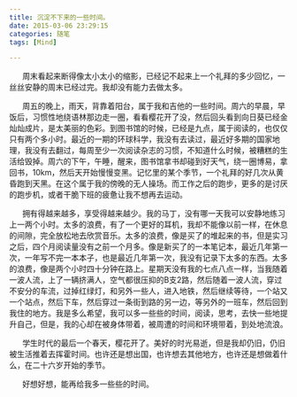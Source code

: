 ```yaml
---
title: 沉淀不下来的一些时间。
date: 2015-03-06 23:29:15
categories: 随笔
tags: [Mind]

---
```

      周末看起来断得像太小太小的缩影，已经记不起来上一个礼拜的多少回忆，一丝丝安静的周末已经过完。我却没有能力去做太多。  

      周五的晚上，雨天，背靠着阳台，属于我和吉他的一些时间。周六的早晨，早饭后，习惯性地绕语林那边走一圈，看看樱花开了没，然后回头看到向日葵已经金灿灿成片，是太美丽的色彩。到图书馆的时候，已经是九点，属于阅读的，也仅仅只有两个多小时。最近的一期的环球科学，我没有去读过，最近好多期的国家地理，我没有去翻过，每周至少一次阅读杂志的习惯，不知道什么时候，被糟糕的生活给毁掉。周六的下午，午睡，醒来，图书馆拿书却碰到好天气，绕一圈博易，拿回书，10km，然后天开始慢慢变黑。记忆里的某个季节，一个礼拜的好几次从黄昏跑到天黑。在这个属于我的傍晚的无人操场。而工作之后的跑步，更多的是讨厌的跑步机，或者干脆下班的疲惫让我不想再去运动。

      拥有得越来越多，享受得越来越少。我的马丁，没有哪一天我可以安静地练习上一两个小时。太多的浪费，有了一个更好的耳机，我却不能像以前一样，在休息的间隙，完全放松地去欣赏音乐。太多的浪费，像是买了的堆起来的书，但是实习之后，四个月阅读量没有之前一个月多。像是新买了的一本笔记本，最近几年第一次，一年写不完一本本子，也是最近几年第一次，我没有记录下太多的东西。太多的浪费，像是两个小时四十分钟在路上。星期天没有我的七点八点一样，当我随着一波人流，上了一辆挤满人，空气都很压抑的B支2路，然后随着一波人流，穿过不安分的车流，过掉红绿灯，和另外一些人，进入地铁，然后继续等待，一个站又一个站点，然后下车，然后穿过一条街到路的另一边，等另外的一班车，然后回到我住的地方。我是多么希望，我可以多一些些的时间，阅读，思考，去快一些地提升自己，但是，我的心却在被身体带着，被周遭的时间和环境带着，到处地流浪。

      学生时代的最后一个春天，樱花开了。美好的时光易逝，但是我却仍旧，仍旧被生活推着去挥霍时间。也许还是想出国，也许想去其他地方，也许还是想做着什么，在二十六岁开始的季节。

      好想好想，能再给我多一些些的时间。